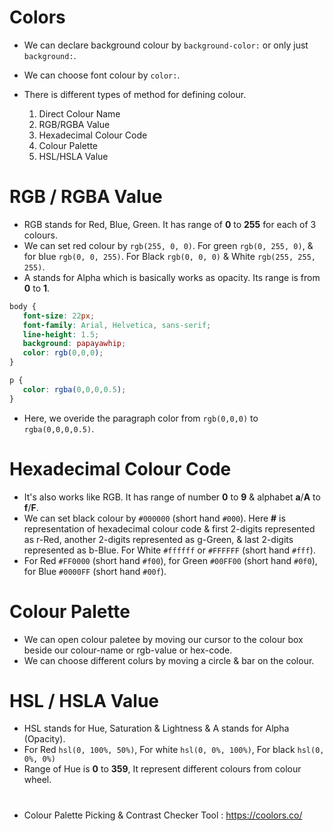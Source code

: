 # Colors

 * We can declare background colour by `background-color:` or only just `background:`.

 * We can choose font colour by `color:`.

 * There is different types of method for defining colour.
    1. Direct Colour Name
    2. RGB/RGBA Value
    3. Hexadecimal Colour Code
    4. Colour Palette
    5. HSL/HSLA Value

# RGB / RGBA Value

 * RGB stands for Red, Blue, Green. It has range of **0** to **255** for each of 3 colours.
 * We can set red colour by `rgb(255, 0, 0)`. For green `rgb(0, 255, 0)`, & for blue `rgb(0, 0, 255)`. For Black `rgb(0, 0, 0)` & White `rgb(255, 255, 255)`.
 * A stands for Alpha which is basically works as opacity. Its range is from **0** to **1**.

 ```css
 body {
    font-size: 22px;
    font-family: Arial, Helvetica, sans-serif;
    line-height: 1.5;
    background: papayawhip;
    color: rgb(0,0,0);
 }

 p {
    color: rgba(0,0,0,0.5);
 }
 ```
 * Here, we overide the paragraph color from `rgb(0,0,0)` to `rgba(0,0,0,0.5)`.

# Hexadecimal Colour Code

 * It's also works like RGB. It has range of number **0** to **9** & alphabet **a**/**A** to **f**/**F**.
 * We can set black colour by `#000000` (short hand `#000`). Here **#** is representation of hexadecimal colour code & first 2-digits represented as r-Red, another 2-digits represented as g-Green, & last 2-digits represented as b-Blue. For White `#ffffff` or `#FFFFFF` (short hand `#fff`).
 * For Red `#FF0000` (short hand `#f00`), for Green `#00FF00` (short hand `#0f0`), for Blue `#0000FF` (short hand `#00f`).

# Colour Palette

 * We can open colour paletee by moving our cursor to the colour box beside our colour-name or rgb-value or hex-code.
 * We can choose different colurs by moving a circle & bar on the colour.

# HSL / HSLA Value

 * HSL stands for Hue, Saturation & Lightness & A stands for Alpha (Opacity).
 * For Red `hsl(0, 100%, 50%)`, For white `hsl(0, 0%, 100%)`, For black `hsl(0, 0%, 0%)`
 * Range of Hue is **0** to **359**, It represent different colours from colour wheel.

#

 * Colour Palette Picking & Contrast Checker Tool : https://coolors.co/